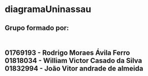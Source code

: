 # diagramaUninassau
<h2>Grupo formado por:<h2><br>
01769193 - Rodrigo Moraes Ávila Ferro<br>
01818034 - William Victor Casado da Silva<br>
01832994 - João Vitor andrade de almeida<br>
